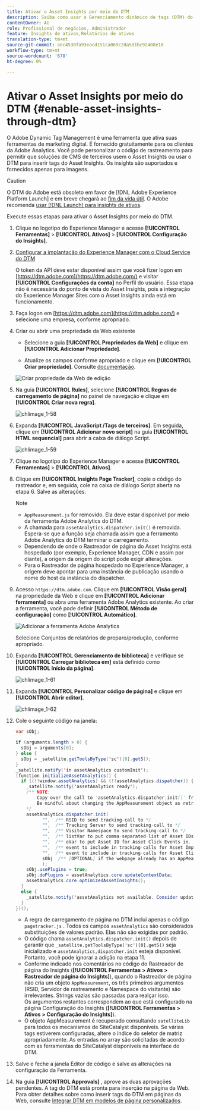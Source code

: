 ```yaml
---
title: Ativar o Asset Insights por meio do DTM
description: Saiba como usar o Gerenciamento dinâmico de tags (DTM) do Adobe para ativar o Asset Insights.
contentOwner: AG
role: Profissional de negócios, Administrador
feature: Insights de ativos,Relatórios de ativos
translation-type: tm+mt
source-git-commit: aec4530fa93eacd151ca069c2da5d1bc92408e10
workflow-type: tm+mt
source-wordcount: '678'
ht-degree: 0%

---
```



# Ativar o Asset Insights por meio do DTM {#enable-asset-insights-through-dtm}

O Adobe Dynamic Tag Management é uma ferramenta que ativa suas ferramentas de marketing digital. É fornecido gratuitamente para os clientes da Adobe Analytics. Você pode personalizar o código de rastreamento para permitir que soluções de CMS de terceiros usem o Asset Insights ou usar o DTM para inserir tags do Asset Insights. Os insights são suportados e fornecidos apenas para imagens.

>[!CAUTION]
>
>O DTM do Adobe está obsoleto em favor de [!DNL Adobe Experience Platform Launch] e em breve chegará ao [fim da vida útil](https://medium.com/launch-by-adobe/dtm-plans-for-a-sunset-3c6aab003a6f). O Adobe recomenda [usar [!DNL Launch] para insights de ativos](https://experienceleague.adobe.com/docs/experience-manager-learn/assets/advanced/asset-insights-launch-tutorial.html).

Execute essas etapas para ativar o Asset Insights por meio do DTM.

1. Clique no logotipo do Experience Manager e acesse **[!UICONTROL Ferramentas]** > **[!UICONTROL Ativos]** > **[!UICONTROL Configuração do Insights]**.
1. [Configurar a implantação do Experience Manager com o Cloud Service do DTM](/help/sites-administering/dtm.md)

   O token da API deve estar disponível assim que você fizer logon em [https://dtm.adobe.com](https://dtm.adobe.com/) e visitar **[!UICONTROL Configurações da conta]** no Perfil do usuário. Essa etapa não é necessária do ponto de vista do Asset Insights, pois a integração do Experience Manager Sites com o Asset Insights ainda está em funcionamento.

1. Faça logon em [https://dtm.adobe.com](https://dtm.adobe.com/) e selecione uma empresa, conforme apropriado.
1. Criar ou abrir uma propriedade da Web existente

   * Selecione a guia **[!UICONTROL Propriedades da Web]** e clique em **[!UICONTROL Adicionar Propriedade]**.

   * Atualize os campos conforme apropriado e clique em **[!UICONTROL Criar propriedade]**. Consulte [documentação](https://experienceleague.adobe.com/docs/experience-manager-learn/getting-started-wknd-tutorial-develop/overview.html).

   ![Criar propriedade da Web de edição](assets/Create-edit-web-property.png)

1. Na guia **[!UICONTROL Rules]**, selecione **[!UICONTROL Regras de carregamento de página]** no painel de navegação e clique em **[!UICONTROL Criar nova regra]**.

   ![chlimage_1-58](assets/chlimage_1-194.png)

1. Expanda **[!UICONTROL JavaScript /Tags de terceiros]**. Em seguida, clique em **[!UICONTROL Adicionar novo script]** na guia **[!UICONTROL HTML sequencial]** para abrir a caixa de diálogo Script.

   ![chlimage_1-59](assets/chlimage_1-195.png)

1. Clique no logotipo do Experience Manager e acesse **[!UICONTROL Ferramentas]** > **[!UICONTROL Ativos]**.
1. Clique em **[!UICONTROL Insights Page Tracker]**, copie o código do rastreador e, em seguida, cole na caixa de diálogo Script aberta na etapa 6. Salve as alterações.

   >[!NOTE]
   >
   >* `AppMeasurement.js` for removido. Ela deve estar disponível por meio da ferramenta Adobe Analytics do DTM.
   >* A chamada para `assetAnalytics.dispatcher.init()` é removida. Espera-se que a função seja chamada assim que a ferramenta Adobe Analytics do DTM terminar o carregamento.
   >* Dependendo de onde o Rastreador de página do Asset Insights está hospedado (por exemplo, Experience Manager, CDN e assim por diante), a origem da origem do script pode exigir alterações.
   >* Para o Rastreador de página hospedado no Experience Manager, a origem deve apontar para uma instância de publicação usando o nome do host da instância do dispatcher.


1. Acesso `https://dtm.adobe.com`. Clique em **[!UICONTROL Visão geral]** na propriedade da Web e clique em **[!UICONTROL Adicionar ferramenta]** ou abra uma ferramenta Adobe Analytics existente. Ao criar a ferramenta, você pode definir **[!UICONTROL Método de configuração]** como **[!UICONTROL Automático]**.

   ![Adicionar a ferramenta Adobe Analytics](assets/Add-Adobe-Analytics-Tool.png)

   Selecione Conjuntos de relatórios de preparo/produção, conforme apropriado.

1. Expanda **[!UICONTROL Gerenciamento de biblioteca]** e verifique se **[!UICONTROL Carregar biblioteca em]** está definido como **[!UICONTROL Início da página]**.

   ![chlimage_1-61](assets/chlimage_1-197.png)

1. Expanda **[!UICONTROL Personalizar código de página]** e clique em **[!UICONTROL Abrir editor]**.

   ![chlimage_1-62](assets/chlimage_1-198.png)

1. Cole o seguinte código na janela:

   ```Java
   var sObj;
   
   if (arguments.length > 0) {
     sObj = arguments[0];
   } else {
     sObj = _satellite.getToolsByType('sc')[0].getS();
   }
   _satellite.notify('in assetAnalytics customInit');
   (function initializeAssetAnalytics() {
     if ((!!window.assetAnalytics) && (!!assetAnalytics.dispatcher)) {
       _satellite.notify('assetAnalytics ready');
       /** NOTE:
           Copy over the call to 'assetAnalytics.dispatcher.init()' from Assets Pagetracker
           Be mindful about changing the AppMeasurement object as retrieved above.
       */
       assetAnalytics.dispatcher.init(
             "",  /** RSID to send tracking-call to */
             "",  /** Tracking Server to send tracking-call to */
             "",  /** Visitor Namespace to send tracking-call to */
             "",  /** listVar to put comma-separated-list of Asset IDs for Asset Impression Events in tracking-call, e.g. 'listVar1' */
             "",  /** eVar to put Asset ID for Asset Click Events in, e.g. 'eVar3' */
             "",  /** event to include in tracking-calls for Asset Impression Events, e.g. 'event8' */
             "",  /** event to include in tracking-calls for Asset Click Events, e.g. 'event7' */
             sObj  /** [OPTIONAL] if the webpage already has an AppMeasurement object, include the object here. If unspecified, Pagetracker Core shall create its own AppMeasurement object */
             );
       sObj.usePlugins = true;
       sObj.doPlugins = assetAnalytics.core.updateContextData;
       assetAnalytics.core.optimizedAssetInsights();
     }
     else {
       _satellite.notify('assetAnalytics not available. Consider updating the Custom Page Code', 4);
     }
   })();
   ```

   * A regra de carregamento de página no DTM inclui apenas o código `pagetracker.js` . Todos os campos `assetAnalytics` são considerados substituições de valores padrão. Elas não são exigidas por padrão.
   * O código chama `assetAnalytics.dispatcher.init()` depois de garantir que `_satellite.getToolsByType('sc')[0].getS()` seja inicializado e `assetAnalytics,dispatcher.init` esteja disponível. Portanto, você pode ignorar a adição na etapa 11.
   * Conforme indicado nos comentários no código do Rastreador de página do Insights (**[!UICONTROL Ferramentas > Ativos > Rastreador de página do Insights]**), quando o Rastreador de página não cria um objeto `AppMeasurement`, os três primeiros argumentos (RSID, Servidor de rastreamento e Namespace do visitante) são irrelevantes. Strings vazias são passadas para realçar isso.\
      Os argumentos restantes correspondem ao que está configurado na página Configuração do Insights (**[!UICONTROL Ferramentas > Ativos > Configuração do Insights]**).
   * O objeto AppMeasurement é recuperado consultando `satelliteLib` para todos os mecanismos de SiteCatalyst disponíveis. Se várias tags estiverem configuradas, altere o índice do seletor de matriz apropriadamente. As entradas no array são solicitadas de acordo com as ferramentas do SiteCatalyst disponíveis na interface do DTM.

1. Salve e feche a janela Editor de código e salve as alterações na configuração da Ferramenta.
1. Na guia **[!UICONTROL Approvals]** , aprove as duas aprovações pendentes. A tag do DTM está pronta para inserção na página da Web. Para obter detalhes sobre como inserir tags do DTM em páginas da Web, consulte [Integrar DTM em modelos de página personalizados](https://blogs.adobe.com/experiencedelivers/experience-management/integrating-dtm-custom-aem6-page-template/).
